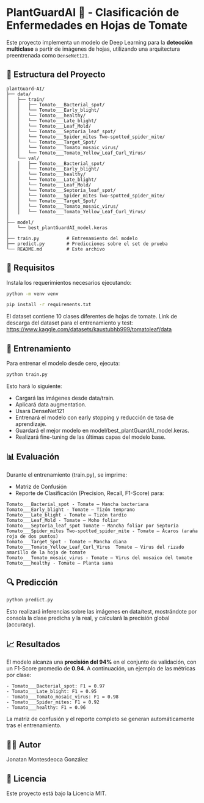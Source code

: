 # PlantGuardAI 🌿 - Clasificación de Enfermedades en Hojas de Tomate

Este proyecto implementa un modelo de Deep Learning para la **detección multiclase** a partir de imágenes de hojas, utilizando una arquitectura preentrenada como `DenseNet121`.

## 📁 Estructura del Proyecto

```plaintext
plantGuard-AI/
├── data/
│   ├── train/
│   │   ├── Tomato___Bacterial_spot/
│   │   └── Tomato___Early_blight/
│   │   └── Tomato___healthy/
│   │   └── Tomato___Late_blight/
│   │   └── Tomato___Leaf_Mold/
│   │   └── Tomato___Septoria_leaf_spot/
│   │   └── Tomato___Spider_mites Two-spotted_spider_mite/
│   │   └── Tomato___Target_Spot/
│   │   └── Tomato___Tomato_mosaic_virus/
│   │   └── Tomato___Tomato_Yellow_Leaf_Curl_Virus/
│   └── val/
│   │   ├── Tomato___Bacterial_spot/
│   │   └── Tomato___Early_blight/
│   │   └── Tomato___healthy/
│   │   └── Tomato___Late_blight/
│   │   └── Tomato___Leaf_Mold/
│   │   └── Tomato___Septoria_leaf_spot/
│   │   └── Tomato___Spider_mites Two-spotted_spider_mite/
│   │   └── Tomato___Target_Spot/
│   │   └── Tomato___Tomato_mosaic_virus/
│   │   └── Tomato___Tomato_Yellow_Leaf_Curl_Virus/
│
├── model/
│   └── best_plantGuardAI_model.keras
│
├── train.py          # Entrenamiento del modelo
├── predict.py        # Predicciones sobre el set de prueba
└── README.md         # Este archivo
```

## 🚀 Requisitos

Instala los requerimientos necesarios ejecutando:

```bash
python -m venv venv

pip install -r requirements.txt
```

El dataset contiene 10 clases diferentes de hojas de tomate.
Link de descarga del dataset para el entrenamiento y test:
https://www.kaggle.com/datasets/kaustubhb999/tomatoleaf/data


## 🧠 Entrenamiento
Para entrenar el modelo desde cero, ejecuta:
```bash
python train.py
```
Esto hará lo siguiente:
- Cargará las imágenes desde data/train.
- Aplicará data augmentation.
- Usará DenseNet121
- Entrenará el modelo con early stopping y reducción de tasa de aprendizaje.
- Guardará el mejor modelo en model/best_plantGuardAI_model.keras.
- Realizará fine-tuning de las últimas capas del modelo base.


##  📊 Evaluación
Durante el entrenamiento (train.py), se imprime:
- Matriz de Confusión
- Reporte de Clasificación (Precision, Recall, F1-Score) para:
```plaintext
Tomato___Bacterial_spot - Tomate – Mancha bacteriana
Tomato___Early_blight -	Tomate – Tizón temprano
Tomato___Late_blight - Tomate – Tizón tardío
Tomato___Leaf_Mold - Tomate – Moho foliar
Tomato___Septoria_leaf_spot	Tomate – Mancha foliar por Septoria
Tomato___Spider_mites Two-spotted_spider_mite - Tomate – Ácaros (araña roja de dos puntos)
Tomato___Target_Spot - Tomate – Mancha diana
Tomato___Tomato_Yellow_Leaf_Curl_Virus	Tomate – Virus del rizado amarillo de la hoja de tomate
Tomato___Tomato_mosaic_virus - Tomate – Virus del mosaico del tomate
Tomato___healthy - Tomate – Planta sana
```

##  🔍 Predicción
```bash
python predict.py
```
Esto realizará inferencias sobre las imágenes en data/test, mostrándote por consola la clase predicha y la real, y calculará la precisión global (accuracy).

## 📈 Resultados

El modelo alcanza una **precisión del 94%** en el conjunto de validación, con un F1-Score promedio de **0.94**. A continuación, un ejemplo de las métricas por clase:

```plaintext
- Tomato___Bacterial_spot: F1 = 0.97
- Tomato___Late_blight: F1 = 0.95
- Tomato___Tomato_mosaic_virus: F1 = 0.98
- Tomato___Spider_mites: F1 = 0.92
- Tomato___healthy: F1 = 0.96
```

La matriz de confusión y el reporte completo se generan automáticamente tras el entrenamiento.

## 🧑‍💻 Autor
Jonatan Montesdeoca González

## 📄 Licencia
Este proyecto está bajo la Licencia MIT.